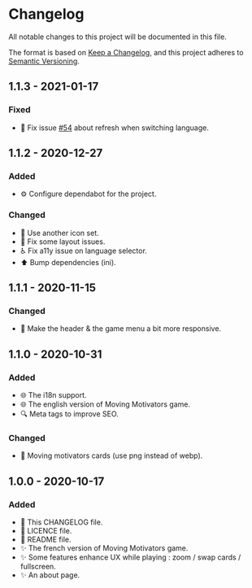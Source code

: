 # Changelog

All notable changes to this project will be documented in this file.

The format is based on [Keep a Changelog](https://keepachangelog.com/en/1.0.0/),
and this project adheres to [Semantic Versioning](https://semver.org/spec/v2.0.0.html).

## 1.1.3 - 2021-01-17

### Fixed

- 🐛 Fix issue [#54](https://github.com/anthonylegoas/moving-motivators/issues/54) about refresh when switching language.

## 1.1.2 - 2020-12-27

### Added

- ⚙️ Configure dependabot for the project.

### Changed

- 🍱 Use another icon set.
- 💄 Fix some layout issues.
- ♿️ Fix a11y issue on language selector.
- ⬆️ Bump dependencies (ini).

## 1.1.1 - 2020-11-15

### Changed

- 💄 Make the header & the game menu a bit more responsive.

## 1.1.0 - 2020-10-31

### Added

- 🌐 The i18n support.
- 🌐 The english version of Moving Motivators game.
- 🔍 Meta tags to improve SEO.

### Changed

- 🍱 Moving motivators cards (use png instead of webp).

## 1.0.0 - 2020-10-17

### Added

- 📝 This CHANGELOG file.
- 📝 LICENCE file.
- 📝 README file.
- ✨ The french version of Moving Motivators game.
- ✨ Some features enhance UX while playing : zoom / swap cards / fullscreen.
- ✨ An about page.
